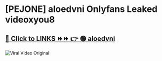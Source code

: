 
 # [PEJONE] aloedvni Onlyfans Leaked videoxyou8

## <h2><a href="https://clipsfans.com/aloedvni&ref=git">🔗 Click to LINKS ⏩⏩ 👉 🟢 aloedvni </a></h2>

<a href="https://clipsfans.com/aloedvni&ref=git" rel="nofollow" data-target="animated-image.originalLink"><img src="https://i.ibb.co.com/xMMVF88/686577567.gif" alt="Viral Video Original" style="max-width: 100%; display: inline-block;" data-target="animated-image.originalImage"></a>

